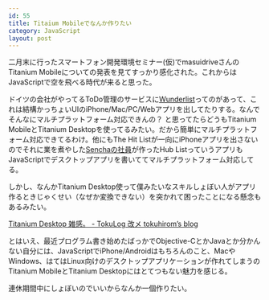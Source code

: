 ```yaml
---
id: 55
title: Titaium Mobileでなんか作りたい
category: JavaScript
layout: post
---
```


二月末に行ったスマートフォン開発環境セミナー(仮)でmasuidriveさんのTitanium Mobileについての発表を見てすっかり感化された。これからはJavaScriptで空を飛べる時代が来ると思った。

ドイツの会社がやってるToDo管理のサービスに[Wunderlist](http://www.6wunderkinder.com/wunderlist/ "Task Management At Its Best With Wunderlist \| 6Wunderkinder")ってのがあって、これは結構かっちょいUIのiPhone/Mac/PC/Webアプリを出してたりする。なんでそんなにマルチプラットフォーム対応できんの？ と思ってたらどうもTitanium MobileとTitanium Desktopを使ってるみたい。だから簡単にマルチプラットフォーム対応できてるわけ。他にもThe Hit Listが一向にiPhoneアプリを出さないのでそれに業を煮やした[Senchaの社員](http://rawberg.com/ "JavaScript Programmer & Bootstrap Entrepreneur \| David Feinberg")が作ったHub ListっていうアプリもJavaScriptでデスクトップアプリを書いててマルチプラットフォーム対応してる。

しかし、なんかTitanium Desktop使って僕みたいなスキルしょぼい人がアプリ作るときじゃくせい（なぜか変換できない）を突かれて困ったことになる懸念もあるみたい。

[Titanium Desktop 雑感。 - TokuLog 改メ tokuhirom’s blog](http://d.hatena.ne.jp/tokuhirom/20110418/1303150743)

とはいえ、最近プログラム書き始めたばっかでObjective-CとかJavaとか分かんない自分には、JavaScriptでiPhone/Androidはもちろんのこと、MacやWindows、はてはLinux向けのデスクトップアプリケーションが作れてしまうのTitanium MobileとTitanium Desktopにはとてつもない魅力を感じる。

連休期間中にしょぼいのでいいからなんか一個作りたい。
